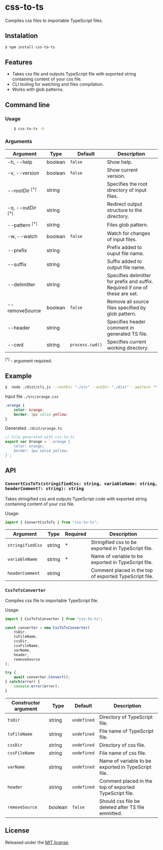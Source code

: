 # css-to-ts

Compiles css files to importable TypeScript files.

## Instalation
```sh
$ npm install css-to-ts
```

## Features
- Takes css file and outputs TypeScript file with exported string containing content of your css file.
- CLI tooling for watching and files compilation.
- Works with glob patterns.

## Command line

### Usage
```sh
    $ css-to-ts -h
```

### Arguments
| Argument                      | Type      | Default           | Description                                                                   |
|-------------------------------|-----------|-------------------|-------------------------------------------------------------------------------|
| -h, --help                    | boolean   | `false`           | Show help.                                                                    |
| -v, --version                 | boolean   | `false`           | Show current version.                                                         |
| --rootDir <sup>[*]</sup>      | string    |                   | Specifies the root directory of input files.                                  |
| -o, --outDir <sup>[*]</sup>   | string    |                   | Redirect output structure to the directory.                                   |
| --pattern <sup>[*]</sup>      | string    |                   | Files glob pattern.                                                           |
| -w, --watch                   | boolean   | `false`           | Watch for changes of input files.                                             |
| --prefix                      | string    |                   | Prefix added to ouput file name.                                              |
| --suffix                      | string    |                   | Suffix added to output file name.                                             |
| --delimitter                  | string    |                   | Specifies delimitter for prefix and suffix. Required if one of these are set. |
| --removeSource                | boolean   | `false`           | Remove all source files specified by glob pattern.                            |
| --header                      | string    |                   | Specifies header comment in generated TS file.                                |
| --cwd                         | string    | `process.cwd()`   | Specifies current working directory.                                          |

<sup>[*]</sup> - argument required.

## Example

```sh
$  node ./dist/cli.js --rootDir "./src" --outDir "./dist" --pattern "*.css" --header "File generated with css-to-ts"
```

Input file `./src/orange.css`
```css
.orange {
    color: orange;
    border: 1px solid yellow;
}
```

Generated `./dist/orange.ts`
```ts
// File generated with css-to-ts
export var Orange = `.orange {
    color: orange;
    border: 1px solid yellow;
}`;

```

## API

### `ConvertCssToTs(stringifiedCss: string, variableName: string, headerComment?: string): string`

Takes stringified css and outputs TypeScript code with exported string containing content of your css file.

Usage:
```ts
import { ConvertCssToTs } from "css-to-ts";
```



| Argument          | Type   | Required | Description                                               |
|-------------------|--------|----------|-----------------------------------------------------------|
| `stringifiedCss`  | string | *        | Stringified css to be exported in TypeScript file.        |
| `variableName`    | string | *        | Name of variable to be exported in TypeScript file.       |
| `headerComment`   | string |          | Comment placed in the top of exported TypeScript file.    |

### `CssToTsConverter`

Compiles css file to importable TypeScript file.

Usage:
```ts
import { CssToTsConverter } from "css-to-ts";

const converter = new CssToTsConverter(
    tsDir,
    tsFileName,
    cssDir,
    cssFileName,
    varName,
    header,
    removeSource
);

try {
    await converter.Convert();
} catch(error) {
    console.error(error);
}
```

| Constructor argument  | Type      | Default       | Description                                               |
|-----------------------|-----------|---------------|-----------------------------------------------------------|
| `tsDir`               | string    | `undefined`   | Directory of TypeScript file.                             |
| `tsFileName`          | string    | `undefined`   | File name of TypeScript file.                             |
| `cssDir`              | string    | `undefined`   | Directory of css file.                                    |
| `cssFileName`         | string    | `undefined`   | File name of css file.                                    |
| `varName`             | string    | `undefined`   | Name of variable to be exported in TypeScript file.       |
| `header`              | string    | `undefined`   | Comment placed in the top of exported TypeScript file.    |
| `removeSource`        | boolean   | `false`       | Should css file be deleted after TS file emmitted.        |



## License
Released under the [MIT license](LICENSE).
